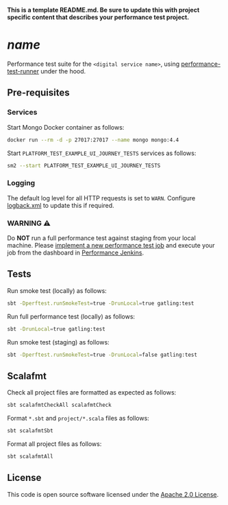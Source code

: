 **This is a template README.md.  Be sure to update this with project specific content that describes your performance test project.**

# $name$

Performance test suite for the `<digital service name>`, using [performance-test-runner](https://github.com/hmrc/performance-test-runner) under the hood.

## Pre-requisites

### Services

Start Mongo Docker container as follows:

```bash
docker run --rm -d -p 27017:27017 --name mongo mongo:4.4
```

Start `PLATFORM_TEST_EXAMPLE_UI_JOURNEY_TESTS` services as follows:

```bash
sm2 --start PLATFORM_TEST_EXAMPLE_UI_JOURNEY_TESTS
```

### Logging

The default log level for all HTTP requests is set to `WARN`. Configure [logback.xml](src/test/resources/logback.xml) to update this if required.

### WARNING :warning:

Do **NOT** run a full performance test against staging from your local machine. Please [implement a new performance test job](https://confluence.tools.tax.service.gov.uk/display/DTRG/Practical+guide+to+performance+testing+a+digital+service#Practicalguidetoperformancetestingadigitalservice-SettingupabuildonJenkinstorunagainsttheStagingenvironment) and execute your job from the dashboard in [Performance Jenkins](https://performance.tools.staging.tax.service.gov.uk).

## Tests

Run smoke test (locally) as follows:

```bash
sbt -Dperftest.runSmokeTest=true -DrunLocal=true gatling:test
```

Run full performance test (locally) as follows:

```bash
sbt -DrunLocal=true gatling:test
```

Run smoke test (staging) as follows:

```bash
sbt -Dperftest.runSmokeTest=true -DrunLocal=false gatling:test
```

## Scalafmt

Check all project files are formatted as expected as follows:

```bash
sbt scalafmtCheckAll scalafmtCheck
```

Format `*.sbt` and `project/*.scala` files as follows:

```bash
sbt scalafmtSbt
```

Format all project files as follows:

```bash
sbt scalafmtAll
```

## License

This code is open source software licensed under the [Apache 2.0 License]("http://www.apache.org/licenses/LICENSE-2.0.html").
